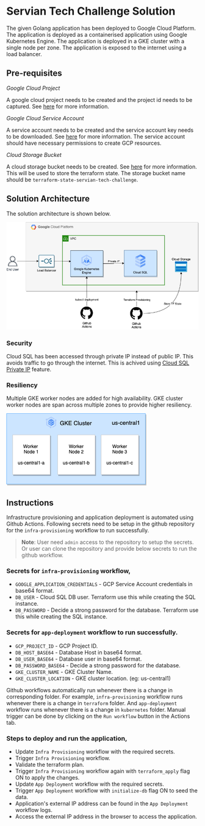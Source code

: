 # Servian Tech Challenge Solution

The given Golang application has been deployed to Google Cloud Platform. The application is deployed as a containerised application using Google Kubernetes Engine. The application is deployed in a GKE cluster with a single node per zone. The application is exposed to the internet using a load balancer.

## Pre-requisites

*Google Cloud Project*

A google cloud project needs to be created and the project id needs to be captured. See [here](https://cloud.google.com/resource-manager/docs/creating-managing-projects) for more information.

*Google Cloud Service Account*

A service account needs to be created and the service account key needs to be downloaded. See [here](https://cloud.google.com/iam/docs/creating-managing-service-accounts) for more information. The service account should have necessary permissions to create GCP resources.

*Cloud Storage Bucket*

A cloud storage bucket needs to be created. See [here](https://cloud.google.com/storage/docs/creating-buckets) for more information. This will be used to store the terraform state. The storage bucket name should be `terraform-state-servian-tech-challenge`. 

## Solution Architecture

The solution architecture is shown below.

![Solution Architecture](images/architecture.png)

### Security

Cloud SQL has been accessed through private IP instead of public IP. This avoids traffic to go through the internet. This is achived using [Cloud SQL Private IP](https://cloud.google.com/sql/docs/mysql/private-ip) feature.

### Resiliency

Multiple GKE worker nodes are added for high availability. GKE cluster worker nodes are span across multiple zones to provide higher resiliency. 

![HA Architecture](images/ha.png)

## Instructions

Infrastructure provisioning and application deployment is automated using Github Actions. Following secrets need to be setup in the github repository for the `infra-provisioning` workflow to run successfully.

> **Note**: User need `admin` access to the repository to setup the secrets. Or user can clone the repository and provide below secrets to run the github workflow.

### Secrets for `infra-provisioning` workflow,

* `GOOGLE_APPLICATION_CREDENTIALS` - GCP Service Account credentials in base64 format.
* `DB_USER` - Cloud SQL DB user. Terraform use this while creating the SQL instance.
* `DB_PASSWORD` - Decide a strong password for the database. Terraform use this while creating the SQL instance.

### Secrets for `app-deployment` workflow to run successfully.

* `GCP_PROJECT_ID` - GCP Project ID.
* `DB_HOST_BASE64` - Database Host in base64 format.
* `DB_USER_BASE64` - Database user in base64 format.
* `DB_PASSWORD_BASE64` - Decide a strong password for the database.
* `GKE_CLUSTER_NAME` - GKE Cluster Name.
* `GKE_CLUSTER_LOCATION` - GKE cluster location. (eg: us-central1)

Github workflows automatically run whenever there is a change in corresponding folder. For example, `infra-provisioning` workflow runs whenever there is a change in `terraform` folder. And `app-deployment` workflow runs whenever there is a change in `kubernetes` folder. Manual trigger can be done by clicking on the `Run workflow` button in the Actions tab.

### Steps to deploy and run the application,

* Update `Infra Provisioning` workflow with the required secrets.
* Trigger `Infra Provisioning` workflow.
* Validate the terraform plan.
* Trigger `Infra Provisioning` workflow again with `terraform_apply` flag ON to apply the changes.
* Update `App Deployment` workflow with the required secrets.
* Trigger `App Deployment` workflow with `initialize-db` flag ON to seed the data.
* Application's external IP address can be found in the `App Deployment` workflow logs.
* Access the external IP address in the browser to access the application.
